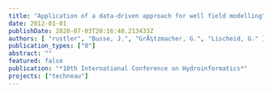 ```yaml
---
title: "Application of a data-driven approach for well field modelling"
date: 2012-01-01
publishDate: 2020-07-03T20:16:40.213433Z
authors: [ "rustler", "Busse, J.", "GrÃ¼tzmacher, G.", "Lischeid, G." ]
publication_types: ["0"]
abstract: ""
featured: false
publication: "*10th International Conference on Hydroinformatics*"
projects: ["techneau"]
---
```


